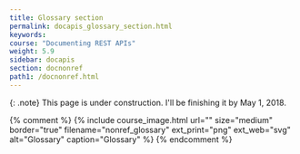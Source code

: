 ```yaml
---
title: Glossary section
permalink: docapis_glossary_section.html
keywords:
course: "Documenting REST APIs"
weight: 5.9
sidebar: docapis
section: docnonref
path1: /docnonref.html
---
```


{: .note}
This page is under construction. I'll be finishing it by May 1, 2018.

{% comment %}
{% include course_image.html url="" size="medium" border="true" filename="nonref_glossary" ext_print="png" ext_web="svg" alt="Glossary" caption="Glossary" %}
 {% endcomment %}
